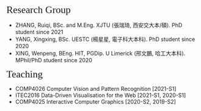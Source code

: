 <p><span style="font-family: georgia, serif; font-size: 26px;">Research Group</span></p>

- ZHANG, Ruiqi, BSc. and M.Eng. XJTU (張瑞琦, 西安交大本/碩). PhD student since 2021 
- YANG, Xingxing, BSc. UESTC (楊星星, 電子科大本科). PhD student since 2020
- XING, Wenpeng, BEng. HIT, PGDip. U Limerick (邢文鵬, 哈工大本科). MPhil/PhD student since 2020

<p><span style="font-family:georgia,serif; font-size:26px;">Teaching</span></p>

- COMP4026 Computer Vision and Pattern Recognition [2021-S1]
- ITEC2016 Data-Driven Visualisation for the Web [2021-S1, 2020-S1]
- COMP4025 Interactive Computer Graphics [2020-S2, 2019-S2]  
